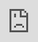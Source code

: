 +++
title = "Learning-Notes: Arxiv 2103.00020 - Learning Transferable Visual Models from Natural Language Supervision"
description = ""
date = 2025-09-15
draft = false
+++

_Note: This is a living document and is subject to change. The next time you visit, content might differ._

# Focus on the paper "Learning Transferable Visual Models from Natural Language Supervision"
## Introduction
The paper "Learning Transferable Visual Models from Natural Language Supervision" presents CLIP, a method for Contrastive Language-Image Pretraining. It is a pioneer in leveraging web-scale pairs of images and texts to achieve higher levels of generalization than previous computer vision SOTA models. 

At the time of the paper, SOTA models were pretrained on datasets with fixed lists of specific classes. For example [ImageNet with 1000 classes](https://deeplearning.cms.waikato.ac.nz/user-guide/class-maps/IMAGENET/).

Models trained in this way will be limited to the specified classes only. This limits their general application, since they can only correctly handle previously specified classes. The task of designing classes and gathering training data is bottlenecked by humans, which means it is not well scalable.

In contrast the internet contains a rich collection of images that have some form of annotation. For example text descriptions for accessibility, text surrounding images, text in photo libraries, Instagram posts etc. 

The main idea of the authors, from my understanding, is that leveraging the huge corpus of image-text pairs in the internet would enable a much more general visual understanding. For the paper, the authors created a new dataset which contains image-text pairs for **every** word that appears at least 100 times in the English Wikipedia.

For me the most important points in this paper are:
- The model architecture that allows a much more general image understanding.
- Contrastive pretraining allows the model to learn robustly from "messy" web data.
- Ablation studies show that CLIP has good zero-shot-transfer.

I will expand in later sections about what I found noteworthy.

## Video Presentation and Paper Page of CLIP at ICML
If you want to watch a video for an overview before diving into the paper or want to hear the researchers: There is a video recording of the paper presentation at ICML 2021 by the researchers. It is only 20min short and is an easy watch.

Please visit **https://icml.cc/virtual/2021/poster/9193** to watch the video presentation.
Below the video is embedded for preview.
<iframe src="https://slideslive.com/embed/presentation/38958587?js_embed_version=3&embed_init_token=eyJhbGciOiJIUzI1NiJ9.eyJpYXQiOjE3NTc4ODM3MTgsImV4cCI6MTc1ODAxMzMxOCwidSI6eyJ1dWlkIjoiNmVjMDFhYmQtZjVkMC00ZWFkLWI3MWUtOTc1YzVkNmE3NTY1IiwiaSI6bnVsbCwiZSI6bnVsbCwibSI6ZmFsc2V9LCJkIjoiaWNtbC5jYyJ9.-UL0blPtuz64z8rtUvg4n2q8--nmMEYd1VKa-BxSISQ&embed_parent_url=https%3A%2F%2Ficml.cc%2Fvirtual%2F2021%2Fposter%2F9193&embed_origin=https%3A%2F%2Ficml.cc&embed_container_id=presentation-embed-38958587&auto_load=true&auto_play=false&zoom_ratio=&disable_fullscreen=false&locale=de&vertical_enabled=true&vertical_enabled_on_mobile=false&allow_hidden_controls_when_paused=true&fit_to_viewport=true&custom_user_id=&user_uuid=6ec01abd-f5d0-4ead-b71e-975c5d6a7565" width="100%" height="300">
  <p>Your browser does not support iframes.</p>
</iframe>

## The model architecture
s. paper.

## Contrastive Learning
s. paper.

## Inference Architecture
### Efficient Inference
s. paper. 

Notably the part about being able to freeze text-encoder classifier. Imagine as a hypernetwork adaptable to tasks.

### Prompting change
s. paper.

3.1.4: Notes issues with traditional dataset, amongst which:
- Polysemy: eg “crane” the bird or “crane” the construction machine
- In the CLIP database, normally whole sentences instead of just single words. This skews distribution when applying onto traditional datasets which are a single word only. Applying prompt engineering by creating whole sentences like “A photo of a {label}” the performance increases.
- Adding context in prompts also helps: eg “a satellite image of {}” or “a photo of a {}, a type of pet”.
- The authors propose ensembling as visualized here: https://claude.ai/public/artifacts/4435a9a7-a5e0-47f0-af45-036fa9345325

CLIP can handle issues with polysemy e.g. by giving basic context without added information. E.g. telling it that it has to recognize pets in the Oxford pets dataset.

## Ablation studies
### Comparison to SOTA ImageNet Model
CLIP has definite advantage in tasks where:
1. OCR is required (e.g. SST2, HatefulMemes)
2. ImageNet labels do not sufficiently capture diversity of certain objects and thus sacrifice precision by bundling very diverse objects in the same class (e.g. "traffic sign" vs. "stop sign", "warning sign", "speed limit 30" etc).

CLIP is worse in tasks where:
- Images are very small.

![alt text](zero-shot-clip-vs-best-imagenet-model.png)

### Robustness to Natural Distribution Shift
Adding a logistic regression classifier onto CLIP to fit to ImageNet creates a 9.2% jump in accuracy on ImageNet. But this comes with the cost of reducing performance in other datasets.

On the other hand, adapting CLIP in a zero-shot way by making a classifier only that contains the relevant classes of the dataset improves overall performance over all of the "NDS variations of ImageNet".

### Zero-Shot vs. Few-Shot
Zero-shot is actually better than few shot in general until more samples come in. Also the distribution of samples necessary to surpass zero-shot shows which datasets are little covered by the internet-scale database: e.g. remote sensing (satellite imagery).

### Comparison to Human
Finding: Humans become much better with 1-shot. This tapers of with more samples. It is also mostly in classes that humans are uncertain about. --> Humans know what they don't know and are also to generalize quite well from a single image only. Probably prior-knowledge is also a factor though.

For some reason the authors did not include 1-shot CLIP performance though.



## Internet-as-Pretraining-Dataset Raises Need to Adress Data Overlap with Eval
The authors of the paper also raise the need to address and analyze data overlap. 

Because the pretraining of CLIP was done with large-scale internet data, this pretraining data is likely to contain at least some samples very close or identical to samples from eval datasets.

To address this they developed an overlap detector which finds nearest neighbor samples over a threshold and forward those for manual verification.

The authors note two limitations: First, their overlap detector is only tuned with human feedback on the samples which have been identified as relevant nearest neighbors. However they have no insight into the recall of the detector in the rest of the data. Second, the distribution of the dataset can change signinificantly between the resulting subsets "Overlap" and "Clean" of datasets. This needs to be considered when interpreting results. E.g. the performance of CLIP on Kinetics-700 curiously drops by 20% on the "Overlap" subset, which is explained by the "Overlap" subset consisting very many black transition frames.

_Note: I myself experienced this when evaluating e.g. agents that have web-search as tool and using established datasets for eval._

# CLIP in Context
## The Vision-Transformer
Dosovitsky

## Successors of CLIP and Alternatives to It
### First Evolution of CLIP: SigLIP
https://arxiv.org/pdf/2303.15343 

Usage of Sigmoid instead of Softmax makes training more robust (esp. on small to medium batch sizes) and resulting models more performant.

### A Language-Free Alternative to CLIP: DINO (Language Free SSL)
https://arxiv.org/pdf/2104.14294 
https://arxiv.org/pdf/2304.07193 

DINO is Meta's alternative approach to CLIP for scaling image understanding. Instead of learning from text-image pairs, it learns image understanding on images only. The outcome is a model that does not directly give out textual descriptions, but has a very strong understanding of images. E.g. it performs well in segmentation tasks and identifying "semantic" parts of an object or doing depth estimation.

### Better Through Self-Distillation And SSL: SigLIP 2
https://arxiv.org/pdf/2502.14786 

SigLIP 2 puts a big focus on extending SigLIP with grounding, e.g. for better spatial understanding and higher correctness in questions like "How many bottles are to the left of the paper tray?". It uses methods from Self-Supervised-Learning.

## Role of CLIP in VLMs
Notable VLMs (open source): **Intern VL (IMHO best technical papers to learn about VLMs)**, Qwen VL, PaliGemma, Moondream

All of these use CLIP-derivatives. Either CLIP itself or SigLIP.

However, https://arxiv.org/pdf/2310.08825 shows that also the usage of a language-free vision encoder like the DINO-family is possible.

All of those follow the same rough architecture which consists of:
```mermaid
# Try to read it. Mermaid integration in the blog is going to come later.
flowchart LR
  VE[Vision Encoder] --> MLP[MLP] --> LLM[LLM]
```

This means that in general both Vision Encoder (e.g. CLIP / SigLIP) are taken as-is from pretraining (same goes for the LLM). 

Then the MLP is being trained (as a relatively thin layer) to align the Vision-Encoder and LLM.

Then finally, further training is being done - either fine-tuning or RL.

It can be noted that CLIP-derivatives have an outsize role in open-source models. 

However, proprietary models more and more start to use grounding for better spatial understanding. E.g. it is very likely that SigLIP2 is used in Gemini 2.5 which was demonstrated to be capable to drive robotic applications as part of a VLAM (Vision-Language-Action-Model): https://arxiv.org/pdf/2507.10672v1 

# Recommended Youtube Videos
[Lucas Beyer](https://x.com/giffmana) (ex Google Deepmind, now Meta AI), one of the authors of SigLIP, explains CLIP, SigLIP, how SigLIP is integrated into PaliGemma and also some interesting findings.
<iframe 
      src="https://www.youtube.com/embed/kxO6ARgI_SU" 
      title="YouTube video player" 
      frameborder="0" 
      allow="accelerometer; autoplay; clipboard-write; encrypted-media; gyroscope; picture-in-picture" 
      allowfullscreen
      style="position: absolute; top: 0; left: 0; width: 100%; height: 100%;">
</iframe>


This video below starts out with an introduction to CLIP and then shows how a language free model like DINO learns to see using Self-Supervised-Learning techniques.
<iframe 
      src="https://youtu.be/oGTasd3cliM?si=3JbIP9jvFG1bdpQg" 
      title="YouTube video player" 
      frameborder="0" 
      allow="accelerometer; autoplay; clipboard-write; encrypted-media; gyroscope; picture-in-picture" 
      allowfullscreen
      style="position: absolute; top: 0; left: 0; width: 100%; height: 100%;">
</iframe>

# Glossary
## Hypernetwork
"Hypernetwork" is mentioned in section 3.1.2 of the paper. Specifically:
> The cosine similarity of these embeddings is then calculated,
scaled by a temperature parameter τ, and normalized into a
probability distribution via a softmax. Note that this predic-
tion layer is a multinomial logistic regression classifier with
L2-normalized inputs, L2-normalized weights, no bias, and
temperature scaling. **When interpreted this way, the image
encoder is the computer vision backbone which computes a
feature representation for the image and the text encoder is a
hypernetwork (Ha et al., 2016) which generates the weights
of a linear classifier based on the text specifying the visual
concepts that the classes represent.**

**From ChatGPT:**
> A hypernetwork is a neural network that outputs the weights of another network, rather than predictions directly.
> -	Example: Instead of predicting a label, a hypernetwork might output the parameters of a classifier that can then be applied to some other input.
>
> In CLIP’s case:
> -	Each class description (“a photo of a dog”, “a photo of a cat”) is passed through the text encoder.
> -	The output embedding of the text encoder acts as the weight vector for a linear classifier that separates that class from others.
> -	In other words, the text encoder generates the classifier weights on the fly, conditioned on the text prompt.

To put this more into context, consider Fig. 1 (2) and (3) with following annotations:
1. The **blue box** is the *multinomial logistic regression classifier with L2-normalized inputs, L2-normalized weights, no bias, and temperature scaling*. It is formed by combining both the text embeddings and the calculations like cosine similarity, softmax etc. The text embeddings can change and form the weights of this classifier.
2. The weights of this classifier change depending on the prediction task at hand. This will change which labels are encoded. This means that the "Text Encoder" puts out the weights of the classifier for prediction. **This makes the "Text Encoder" a hypernetwork.** It does not create a self-sufficient prediction, but rather weights for another model.
3. The "Image Encoder" extracts the features for the multinomial logistic regression classifier, which serve as input (following along the orange arrow).
![alt text](zero-shot-classic-dataset-classifier_annotated-hypernetwork.png)